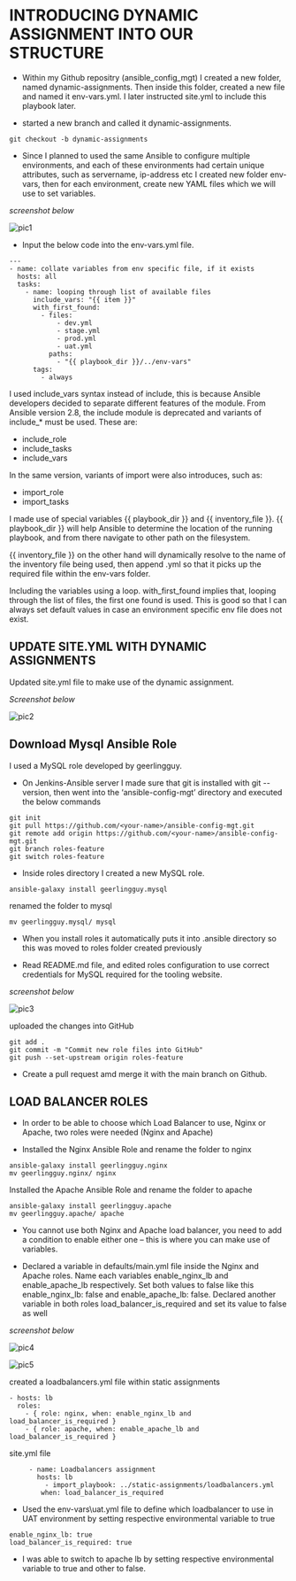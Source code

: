 # __INTRODUCING DYNAMIC ASSIGNMENT INTO OUR STRUCTURE__

- Within my Github repositry (ansible_config_mgt) I created a new folder, named dynamic-assignments. Then inside this folder, created a new file and named it env-vars.yml. I later instructed site.yml to include this playbook later.

- started a new branch and called it dynamic-assignments.

```
git checkout -b dynamic-assignments
```

- Since I planned to used the same Ansible to configure multiple environments, and each of these environments had certain unique attributes, such as servername, ip-address etc I created new folder env-vars, then for each environment, create new YAML files which we will use to set variables.

*screenshot below*

![pic1](./images/pic1.png)

- Input the below code into the env-vars.yml file.

```
---
- name: collate variables from env specific file, if it exists
  hosts: all
  tasks:
    - name: looping through list of available files
      include_vars: "{{ item }}"
      with_first_found:
        - files:
            - dev.yml
            - stage.yml
            - prod.yml
            - uat.yml
          paths:
            - "{{ playbook_dir }}/../env-vars"
      tags:
        - always
```


I used include_vars syntax instead of include, this is because Ansible developers decided to separate different features of the module. From Ansible version 2.8, the include module is deprecated and variants of include_* must be used. These are:

- include_role
- include_tasks
- include_vars

In the same version, variants of import were also introduces, such as:

- import_role
- import_tasks

I made use of special variables {{ playbook_dir }} and {{ inventory_file }}. {{ playbook_dir }} will help Ansible to determine the location of the running playbook, and from there navigate to other path on the filesystem.

{{ inventory_file }} on the other hand will dynamically resolve to the name of the inventory file being used, then append .yml so that it picks up the required file within the env-vars folder.

Including the variables using a loop. with_first_found implies that, looping through the list of files, the first one found is used. This is good so that I can always set default values in case an environment specific env file does not exist.

## UPDATE SITE.YML WITH DYNAMIC ASSIGNMENTS

Updated site.yml file to make use of the dynamic assignment. 

*Screenshot below*

![pic2](./images/pic2.png)

## Download Mysql Ansible Role

I used a MySQL role developed by geerlingguy.

- On Jenkins-Ansible server I made sure that git is installed with git --version, then went into the ‘ansible-config-mgt’ directory and executed the below commands

```
git init
git pull https://github.com/<your-name>/ansible-config-mgt.git
git remote add origin https://github.com/<your-name>/ansible-config-mgt.git
git branch roles-feature
git switch roles-feature
```

- Inside roles directory I created a new MySQL role.

```
ansible-galaxy install geerlingguy.mysql 
```

renamed the folder to mysql

```
mv geerlingguy.mysql/ mysql
```

- When you install roles it automatically puts it into .ansible directory so this was moved to roles folder created previously

- Read README.md file, and edited roles configuration to use correct credentials for MySQL required for the tooling website.

*screenshot below*

![pic3](./images/pic3.png)

uploaded the changes into GitHub


```
git add .
git commit -m "Commit new role files into GitHub"
git push --set-upstream origin roles-feature
```

- Create a pull request amd merge it with the main branch on Github.



## LOAD BALANCER ROLES

- In order to be able to choose which Load Balancer to use, Nginx or Apache, two roles were needed (Nginx and Apache)

- Installed the Nginx Ansible Role and rename the folder to nginx

```
ansible-galaxy install geerlingguy.nginx
mv geerlingguy.nginx/ nginx
```

Installed the Apache Ansible Role and rename the folder to apache

```
ansible-galaxy install geerlingguy.apache 
mv geerlingguy.apache/ apache
```

- You cannot use both Nginx and Apache load balancer, you need to add a condition to enable either one – this is where you can make use of variables. 

- Declared a variable in defaults/main.yml file inside the Nginx and Apache roles. Name each variables enable_nginx_lb and enable_apache_lb respectively. Set both values to false like this enable_nginx_lb: false and enable_apache_lb: false. Declared another variable in both roles load_balancer_is_required and set its value to false as well

*screenshot below*

![pic4](./images/pic4.png)

![pic5](./images/pic5.png)


created a loadbalancers.yml file within static assignments 

```
- hosts: lb
  roles:
    - { role: nginx, when: enable_nginx_lb and load_balancer_is_required }
    - { role: apache, when: enable_apache_lb and load_balancer_is_required }
```

site.yml file

```
     - name: Loadbalancers assignment
       hosts: lb
         - import_playbook: ../static-assignments/loadbalancers.yml
        when: load_balancer_is_required 
```

-  Used the  env-vars\uat.yml file to define which loadbalancer to use in UAT environment by setting respective environmental variable to true

```
enable_nginx_lb: true
load_balancer_is_required: true
```

- I was able to switch to apache lb  by setting respective environmental variable to true and other to false.